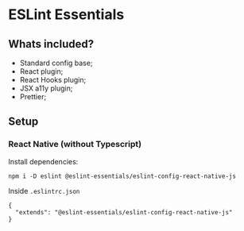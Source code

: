 # ESLint Essentials

## Whats included?

- Standard config base;
- React plugin;
- React Hooks plugin;
- JSX a11y plugin;
- Prettier;

## Setup

### React Native (without Typescript)

Install dependencies:

```
npm i -D eslint @eslint-essentials/eslint-config-react-native-js
```

Inside `.eslintrc.json`

```
{
  "extends": "@eslint-essentials/eslint-config-react-native-js"
}
```
